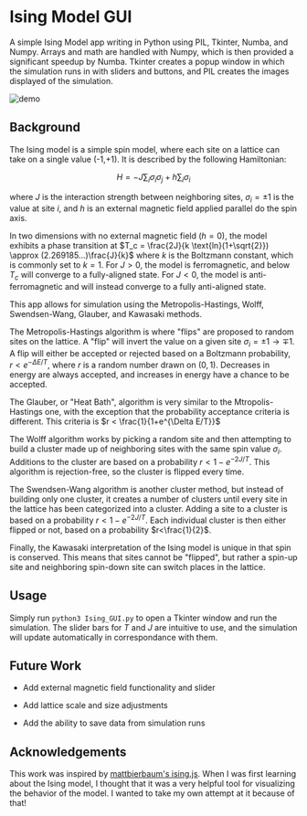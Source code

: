 # Ising Model GUI

A simple Ising Model app writing in Python using PIL, Tkinter, Numba, and Numpy. Arrays and math are handled with Numpy, which is then provided a significant speedup by Numba. Tkinter creates a popup window in which the simulation runs in with sliders and buttons, and PIL creates the images displayed of the simulation.

![demo](images/demo.gif)

## Background

The Ising model is a simple spin model, where each site on a lattice can take on a single value (-1,+1). It is described by the following Hamiltonian:

```math
H = -J \sum_i\sigma_i\sigma_j + h\sum_i\sigma_i
```

where $J$ is the interaction strength between neighboring sites, $\sigma_i=\pm1$ is the value at site $i$, and $h$ is an external magnetic field applied parallel do the spin axis.

In two dimensions with no external magnetic field ($h=0$), the model exhibits a phase transition at $T_c = \frac{2J}{k \text{ln}(1+\sqrt{2}}) \approx (2.269185...)\frac{J}{k}$ where $k$ is the Boltzmann constant, which is commonly set to $k=1$. For $J>0$, the model is ferromagnetic, and below $T_c$ will converge to a fully-aligned state. For $J<0$, the model is anti-ferromagnetic and will instead converge to a fully anti-aligned state.

This app allows for simulation using the Metropolis-Hastings, Wolff, Swendsen-Wang, Glauber, and Kawasaki methods.

The Metropolis-Hastings algorithm is where "flips" are proposed to random sites on the lattice. A "flip" will invert the value on a given site $\sigma_i=\pm1\rightarrow\mp1$.
A flip will either be accepted or rejected based on a Boltzmann probability, $r<e^{-\Delta E/T}$, where $r$ is a random number drawn on $(0,1)$. Decreases in energy are always accepted, and increases in energy have a chance to be accepted.

The Glauber, or "Heat Bath", algorithm is very similar to the Mtropolis-Hastings one, with the exception that the probability acceptance criteria is different. This criteria is $r < \frac{1}{1+e^{\Delta E/T}}$

The Wolff algorithm works by picking a random site and then attempting to build a cluster made up of neighboring sites with the same spin value $\sigma_i$. Additions to the cluster are based on a probability $r < 1-e^{-2J/T}$. This algorithm is rejection-free, so the cluster is flipped every time.

The Swendsen-Wang algorithm is another cluster method, but instead of building only one cluster, it creates a number of clusters until every site in the lattice has been categorized into a cluster. Adding a site to a cluster is based on a probability $r < 1-e^{-2J/T}$. Each individual cluster is then either flipped or not, based on a probability $r<\frac{1}{2}$.

Finally, the Kawasaki interpretation of the Ising model is unique in that spin is conserved. This means that sites cannot be "flipped", but rather a spin-up site and neighboring spin-down site can switch places in the lattice.

## Usage

Simply run `python3 Ising_GUI.py` to open a Tkinter window and run the simulation. The slider bars for $T$ and $J$ are intuitive to use, and the simulation will update automatically in correspondance with them.

## Future Work

- Add external magnetic field functionality and slider

- Add lattice scale and size adjustments

- Add the ability to save data from simulation runs

## Acknowledgements

This work was inspired by [mattbierbaum's ising.js](https://github.com/mattbierbaum/ising.js/). When I was first learning about the Ising model, I thought that it was a very helpful tool for visualizing the behavior of the model. I wanted to take my own attempt at it because of that!
